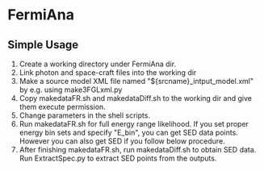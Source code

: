 # FermiAna

## Simple Usage

1. Create a working directory under FermiAna dir.
2. Link photon and space-craft files into the working dir
3. Make a source model XML file named "${srcname}_intput_model.xml" by e.g. using make3FGLxml.py
4. Copy makedataFR.sh and makedataDiff.sh to the working dir and give them execute permission.
5. Change parameters in the shell scripts.
6. Run makedataFR.sh for full energy range likelihood. If you set proper energy bin sets and specify "E_bin", you can get SED data points. However you can also get SED if you follow below procedure.
7. After finishing makedataFR.sh, run makedataDiff.sh to obtain SED data. Run ExtractSpec.py to extract SED points from the outputs.


